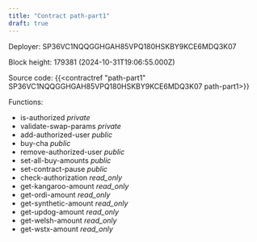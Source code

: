 ```yaml
---
title: "Contract path-part1"
draft: true
---
```

Deployer: SP36VC1NQQGGHGAH85VPQ180HSKBY9KCE6MDQ3K07


 



Block height: 179381 (2024-10-31T19:06:55.000Z)

Source code: {{<contractref "path-part1" SP36VC1NQQGGHGAH85VPQ180HSKBY9KCE6MDQ3K07 path-part1>}}

Functions:

* is-authorized _private_
* validate-swap-params _private_
* add-authorized-user _public_
* buy-cha _public_
* remove-authorized-user _public_
* set-all-buy-amounts _public_
* set-contract-pause _public_
* check-authorization _read_only_
* get-kangaroo-amount _read_only_
* get-ordi-amount _read_only_
* get-synthetic-amount _read_only_
* get-updog-amount _read_only_
* get-welsh-amount _read_only_
* get-wstx-amount _read_only_
